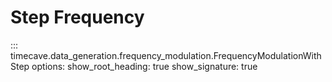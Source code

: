 # Step Frequency

::: timecave.data_generation.frequency_modulation.FrequencyModulationWithStep
    options:
        show_root_heading: true
        show_signature: true